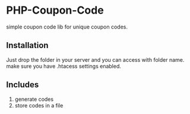 # PHP-Coupon-Code

simple coupon code lib for unique coupon codes.
## Installation

Just drop the folder in your server and you can access with folder name. make sure you have .htacess settings enabled.


## Includes
1. generate codes
2. store codes in a file

